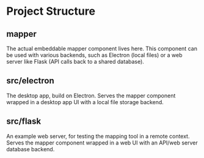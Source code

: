 # Project Structure
## mapper
The actual embeddable mapper component lives here.
This component can be used with various backends, such as Electron (local files) or a web server like Flask (API calls back to a shared database).

## src/electron
The desktop app, build on Electron.
Serves the mapper component wrapped in a desktop app UI with a local file storage backend.

## src/flask
An example web server, for testing the mapping tool in a remote context.
Serves the mapper component wrapped in a web UI with an API/web server database backend.
